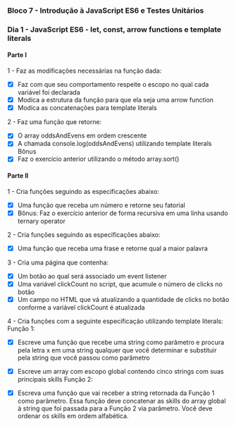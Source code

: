 ### Bloco 7 - Introdução à JavaScript ES6 e Testes Unitários
### Dia 1 - JavaScript ES6 - let, const, arrow functions e template literals

#### Parte I

1 - Faz as modificações necessárias na função dada:
- [x] Faz com que seu comportamento respeite o escopo no qual cada variável foi declarada
- [x] Modica a estrutura da função para que ela seja uma arrow function
- [x] Modica as concatenações para template literals

2 - Faz uma função que retorne:
- [x] O array oddsAndEvens em ordem crescente
- [x] A chamada console.log(oddsAndEvens) utilizando template literals
Bônus
- [x] Faz o exercício anterior utilizando o método array.sort()

#### Parte II

1 - Cria funções seguindo as especificações abaixo:
- [x] Uma função que receba um número e retorne seu fatorial
- [x] Bônus: Faz o exercício anterior de forma recursiva em uma linha usando ternary operator

2 - Cria funções seguindo as especificações abaixo:
- [x] Uma função que receba uma frase e retorne qual a maior palavra

3 - Cria uma página que contenha:
- [x] Um botão ao qual será associado um event listener
- [x] Uma variável clickCount no script, que acumule o número de clicks no botão
- [x] Um campo no HTML que vá atualizando a quantidade de clicks no botão conforme a variável clickCount é atualizada

4 - Cria funções com a seguinte especificação utilizando template literals:
Função 1: 
- [x] Escreve uma função que recebe uma string como parâmetro e procura pela letra x em uma string qualquer que você determinar e substituir pela string que você passou como parâmetro
- [x] Escreve um array com escopo global contendo cinco strings com suas principais skills
Função 2: 
- [x] Escreva uma função que vai receber a string retornada da Função 1 como parâmetro. Essa função deve concatenar as skills do array global à string que foi passada para a Função 2 via parâmetro. Você deve ordenar os skills em ordem alfabética.
          